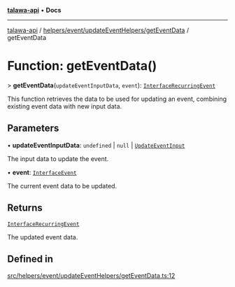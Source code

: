 [**talawa-api**](../../../../../README.md) • **Docs**

***

[talawa-api](../../../../../modules.md) / [helpers/event/updateEventHelpers/getEventData](../README.md) / getEventData

# Function: getEventData()

\> **getEventData**(`updateEventInputData`, `event`): [`InterfaceRecurringEvent`](../../../recurringEventHelpers/generateRecurringEventInstances/interfaces/InterfaceRecurringEvent.md)

This function retrieves the data to be used for updating an event,
combining existing event data with new input data.

## Parameters

• **updateEventInputData**: `undefined` \| `null` \| [`UpdateEventInput`](../../../../../types/generatedGraphQLTypes/type-aliases/UpdateEventInput.md)

The input data to update the event.

• **event**: [`InterfaceEvent`](../../../../../models/Event/interfaces/InterfaceEvent.md)

The current event data to be updated.

## Returns

[`InterfaceRecurringEvent`](../../../recurringEventHelpers/generateRecurringEventInstances/interfaces/InterfaceRecurringEvent.md)

The updated event data.

## Defined in

[src/helpers/event/updateEventHelpers/getEventData.ts:12](https://github.com/PalisadoesFoundation/talawa-api/blob/1f38da5423898626c6ebfa24896a9c3d008195c6/src/helpers/event/updateEventHelpers/getEventData.ts#L12)
